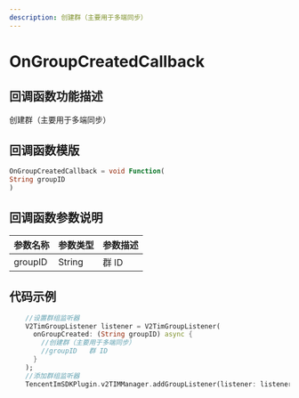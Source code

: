 ```yaml
---
description: 创建群（主要用于多端同步）
---
```


# OnGroupCreatedCallback

## 回调函数功能描述

创建群（主要用于多端同步）

## 回调函数模版

```dart
OnGroupCreatedCallback = void Function(
String groupID
)
```

## 回调函数参数说明

| 参数名称    | 参数类型   | 参数描述 |
| ------- | ------ | ---- |
| groupID | String | 群 ID |

## 代码示例

```dart
    //设置群组监听器
    V2TimGroupListener listener = V2TimGroupListener(
      onGroupCreated: (String groupID) async {
        //创建群（主要用于多端同步）
        //groupID	群 ID
      }
    );
    //添加群组监听器
    TencentImSDKPlugin.v2TIMManager.addGroupListener(listener: listener);
```

